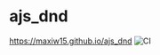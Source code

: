 
# ajs_dnd
https://maxiw15.github.io/ajs_dnd
![CI](https://github.com/maxiw15/ajs_dnd/actions/workflows/web.yml/badge.svg)
